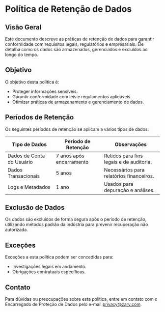 # Política de Retenção de Dados

## Visão Geral

Este documento descreve as práticas de retenção de dados para garantir conformidade com requisitos legais, regulatórios e empresariais. Ele detalha como os dados são armazenados, gerenciados e excluídos ao longo do tempo.

## Objetivo

O objetivo desta política é:

- Proteger informações sensíveis.
- Garantir conformidade com leis e regulamentos aplicáveis.
- Otimizar práticas de armazenamento e gerenciamento de dados.

## Períodos de Retenção

Os seguintes períodos de retenção se aplicam a vários tipos de dados:

| Tipo de Dados         | Período de Retenção    | Observações                                |
|-----------------------|------------------------|--------------------------------------------|
| Dados de Conta do Usuário | 7 anos após encerramento | Retidos para fins legais e de auditoria.   |
| Dados Transacionais   | 5 anos                | Necessários para relatórios financeiros.   |
| Logs e Metadados       | 1 ano                 | Usados para depuração e análises.          |

## Exclusão de Dados

Os dados são excluídos de forma segura após o período de retenção, utilizando métodos padrão da indústria para prevenir recuperação não autorizada.

## Exceções

Exceções a esta política podem ser concedidas para:

- Investigações legais em andamento.
- Obrigações contratuais específicas.

## Contato

Para dúvidas ou preocupações sobre esta política, entre em contato com o Encarregado de Proteção de Dados pelo e-mail [privacy@zarv.com](mailto:privacy@zarv.com).
